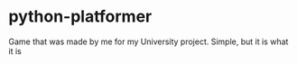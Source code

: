 # python-platformer
Game that was made by me for my University project.
Simple, but it is what it is
